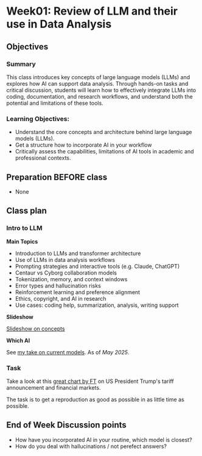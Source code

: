 # Week01: Review of LLM and their use in Data Analysis


## Objectives 

### Summary

This class introduces key concepts of large language models (LLMs) and explores how AI can support data analysis. Through hands-on tasks and critical discussion, students will learn how to effectively integrate LLMs into coding, documentation, and research workflows, and understand both the potential and limitations of these tools.

### Learning Objectives:

- Understand the core concepts and architecture behind large language models (LLMs).
- Get a structure how to incorporate AI in your workflow
- Critically assess the capabilities, limitations of AI tools in academic and professional contexts.
  
## Preparation BEFORE class

* None

## Class plan

### Intro to LLM

**Main Topics**

- Introduction to LLMs and transformer architecture
- Use of LLMs in data analysis workflows
- Prompting strategies and interactive tools (e.g. Claude, ChatGPT)
- Centaur vs Cyborg collaboration models
- Tokenization, memory, and context windows
- Error types and hallucination risks
- Reinforcement learning and preference alignment
- Ethics, copyright, and AI in research
- Use cases: coding help, summarization, analysis, writing support

**Slideshow**

[Slideshow on concepts](https://gabors-data-analysis.com/courses/da-w-ai-2025/da-w-ai-01-llm-course.html#/title-slide)

**Which AI**

See [my take on current models](assets/which-ai.md). As of *May 2025*. 

### Task

Take a look at this [great chart by FT](/week01/assets/ft-liberation-day-usd-yield-2025-04-11.jpg) on US President Trump's tariff announcement and financial markets. 

The task is to get a reproduction as good as possible in as little time as possible. 


## End of Week Discussion points

* How have you incorporated AI in your routine, which model is closest?
* How do you deal with hallucinations / not perefect answers?


